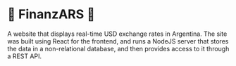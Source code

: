 # 💸 FinanzARS 💸

A website that displays real-time USD exchange rates in Argentina. The site was built using React for the frontend, and runs a NodeJS server that stores the data in a non-relational database, and then provides access to it through a REST API.
